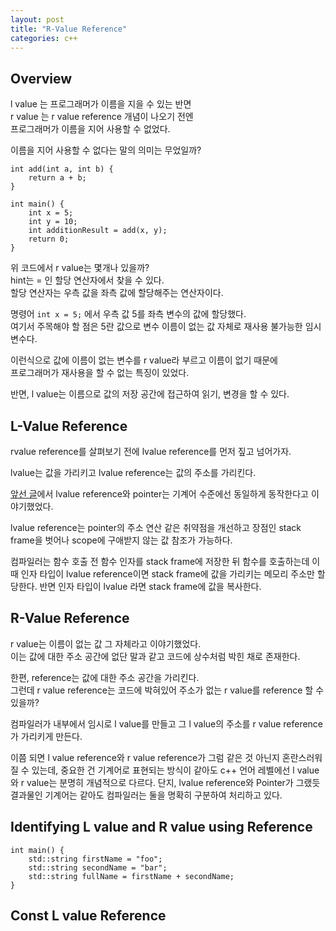```yaml
---
layout: post
title: "R-Value Reference"
categories: c++
---
```


## Overview

<!-- begin_excerpt -->

l value 는 프로그래머가 이름을 지을 수 있는 반면 <br>
r value 는 r value reference 개념이 나오기 전엔 <br> 
프로그래머가 이름을 지어 사용할 수 없었다.<br> 

<!-- end_excerpt -->

이름을 지어 사용할 수 없다는 말의 의미는 무었일까?

```
int add(int a, int b) {
    return a + b;
}

int main() {
    int x = 5;
    int y = 10;
    int additionResult = add(x, y);
    return 0;
}
```

위 코드에서 r value는 몇개나 있을까? <br> 
hint는 = 인 할당 연산자에서 찾을 수 있다. <br> 
할당 연산자는 우측 값을 좌측 값에 할당해주는 연산자이다. <br> 

명령어 `int x = 5;` 에서 우측 값 5를 좌측 변수의 값에 할당했다. <br> 
여기서 주목해야 할 점은 5란 값으로 변수 이름이 없는 값 자체로 재사용 불가능한 임시 변수다. <br> 

이런식으로 값에 이름이 없는 변수를 r value라 부르고 이름이 없기 때문에 <br> 프로그래머가 재사용을 할 수 없는 특징이 있었다.

반면, l value는 이름으로 값의 저장 공간에 접근하여 읽기, 변경을 할 수 있다.

## L-Value Reference

rvalue reference를 살펴보기 전에 lvalue reference를 먼저 짚고 넘어가자.

lvalue는 값을 가리키고 lvalue reference는 값의 주소를 가리킨다.

[앞선 글](../../../../language/2023/05/27/c++-ref-pointer.html)에서 lvalue  reference와 pointer는 기계어 수준에선 동일하게 동작한다고 이야기했었다.

lvalue reference는 pointer의 주소 연산 같은 취약점을 개선하고 장점인 stack frame을 벗어나 scope에 구애받지 않는 값 참조가 가능하다.

컴파일러는 함수 호출 전 함수 인자를 stack frame에 저장한 뒤 함수를 호출하는데 이때 인자 타입이 lvalue reference이면 stack frame에 값을 가리키는 메모리 주소만 할당한다. 반면 인자 타입이 lvalue 라면 stack frame에 값을 복사한다.

## R-Value Reference

r value는 이름이 없는 값 그 자체라고 이야기했었다. <br>
이는 값에 대한 주소 공간에 없단 말과 같고 코드에 상수처럼 박힌 채로 존재한다. <br>

한편, reference는 값에 대한 주소 공간을 가리킨다. <br>
그런데 r value reference는 코드에 박혀있어 주소가 없는 r value를 reference 할 수 있을까?

컴파일러가 내부에서 임시로 l value를 만들고 그 l value의 주소를 r value reference가 가리키게 만든다.

이쯤 되면 l value reference와 r value reference가 그럼 같은 것 아닌지 혼란스러워질 수 있는데, 중요한 건 기계어로 표현되는 방식이 같아도 c++ 언어 레벨에선 l value와 r value는 분명히 개념적으로 다르다. 단지, lvalue reference와 Pointer가 그랬듯 결과물인 기계어는 같아도 컴파일러는 둘을 명확히 구분하여 처리하고 있다.




<!-- 
r value는 메모리 공간 자체가 원래는 없다.

-->


## Identifying L value and R value using Reference

```
int main() {
    std::string firstName = "foo";
    std::string secondName = "bar";
    std::string fullName = firstName + secondName;
}
```

## Const L value Reference
